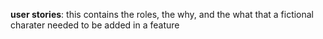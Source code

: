 **user stories**: this contains the roles, the why, and the what that a fictional charater needed to be added in a feature

